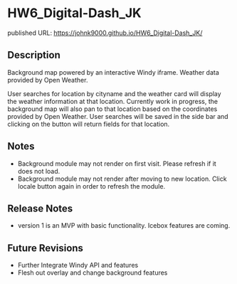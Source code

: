 # HW6_Digital-Dash_JK

published URL: https://johnk9000.github.io/HW6_Digital-Dash_JK/

## Description
Background map powered by an interactive Windy iframe. <docs link>
Weather data provided by Open Weather. <docs link>

User searches for location by cityname and the weather card will display the weather information at that location.  Currently work in progress, the background map will also pan to that location based on the coordinates provided by Open Weather. User searches will be saved in the side bar and clicking on the button will return fields for that location.

## Notes
* Background module may not render on first visit. Please refresh if it does not load.
* Background module may not render after moving to new location. Click locale button again in order to refresh the module.
## Release Notes
* version 1 is an MVP with basic functionality. Icebox features are coming.

## Future Revisions
* Further Integrate Windy API and features
* Flesh out overlay and change background features
